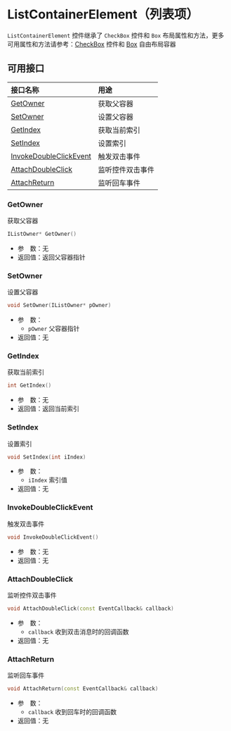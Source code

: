﻿# ListContainerElement（列表项）

`ListContainerElement` 控件继承了 `CheckBox` 控件和 `Box` 布局属性和方法，更多可用属性和方法请参考：[CheckBox](../Controls/CheckBox.md) 控件和 [Box](../Containers/Box.md) 自由布局容器

## 可用接口

| 接口名称 | 用途 |
| :--- | :--- |
| [GetOwner](#GetOwner) | 获取父容器 |
| [SetOwner](#SetOwner) | 设置父容器 |
| [GetIndex](#GetIndex) | 获取当前索引 |
| [SetIndex](#SetIndex) | 设置索引 |
| [InvokeDoubleClickEvent](#InvokeDoubleClickEvent) | 触发双击事件 |
| [AttachDoubleClick](#AttachDoubleClick) | 监听控件双击事件 |
| [AttachReturn](#AttachReturn) | 监听回车事件 |

### GetOwner

获取父容器

```cpp
IListOwner* GetOwner()
```

 - 参&emsp;数：无  
 - 返回值：返回父容器指针

### SetOwner

设置父容器

```cpp
void SetOwner(IListOwner* pOwner)
```

 - 参&emsp;数：  
    - `pOwner` 父容器指针
 - 返回值：无

### GetIndex

获取当前索引

```cpp
int GetIndex()
```

 - 参&emsp;数：无  
 - 返回值：返回当前索引

### SetIndex

设置索引

```cpp
void SetIndex(int iIndex)
```

 - 参&emsp;数：  
    - `iIndex` 索引值
 - 返回值：无

### InvokeDoubleClickEvent

触发双击事件

```cpp
void InvokeDoubleClickEvent()
```

 - 参&emsp;数：无  
 - 返回值：无

### AttachDoubleClick

监听控件双击事件

```cpp
void AttachDoubleClick(const EventCallback& callback)
```

 - 参&emsp;数：  
    - `callback` 收到双击消息时的回调函数
 - 返回值：无

### AttachReturn

监听回车事件

```cpp
void AttachReturn(const EventCallback& callback)
```

 - 参&emsp;数：  
    - `callback` 收到回车时的回调函数
 - 返回值：无
